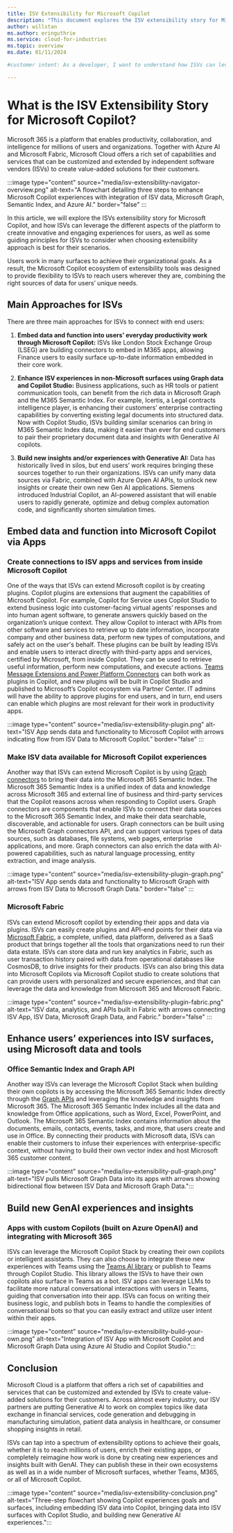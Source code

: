 ```yaml
---
title: ISV Extensibility for Microsoft Copilot
description: "This document explores the ISV extensibility story for Microsoft Copilot, and how ISVs can leverage the different aspects of the platform to create innovative and engaging experiences for users."
author: willstan
ms.author: eringuthrie
ms.service: cloud-for-industries
ms.topic: overview 
ms.date: 01/11/2024

#customer intent: As a developer, I want to understand how ISVs can leverage Microsoft Copilot to create value-added solutions for their customers.  

---
```


# What is the ISV Extensibility Story for Microsoft Copilot?

Microsoft 365 is a platform that enables productivity, collaboration, and intelligence for millions of users and organizations. Together with Azure AI and Microsoft Fabric, Microsoft Cloud offers a rich set of capabilities and services that can be customized and extended by independent software vendors (ISVs) to create value-added solutions for their customers.

:::image type="content" source="media/isv-extensibility-navigator-overview.png" alt-text="A flowchart detailing three steps to enhance Microsoft Copilot experiences with integration of ISV data, Microsoft Graph, Semantic Index, and Azure AI." border="false" :::

In this article, we will explore the ISVs extensibility story for Microsoft Copilot, and how ISVs can leverage the different aspects of the platform to create innovative and engaging experiences for users, as well as some guiding principles for ISVs to consider when choosing extensibility approach is best for their scenarios.  

Users work in many surfaces to achieve their organizational goals. As a result, the Microsoft Copilot ecosystem of extensibility tools was designed to provide flexibility to ISVs to reach users wherever they are, combining the right sources of data for users’ unique needs.

## Main Approaches for ISVs  

There are three main approaches for ISVs to connect with end users:

1. **Embed data and function into users’ everyday productivity work through Microsoft Copilot:** ISVs like London Stock Exchange Group (LSEG) are building connectors to embed in M365 apps, allowing Finance users to easily surface up-to-date information embedded in their core work.

1. **Enhance ISV experiences in non-Microsoft surfaces using Graph data and Copilot Studio:** Business applications, such as HR tools or patient communication tools, can benefit from the rich data in Microsoft Graph and the M365 Semantic Index. For example, Icertis, a Legal contracts intelligence player, is enhancing their customers’ enterprise contracting capabilities by converting existing legal documents into structured data. Now with Copilot Studio, ISVs building similar scenarios can bring in M365 Semantic Index data, making it easier than ever for end customers to pair their proprietary document data and insights with Generative AI copilots.

1. **Build new insights and/or experiences with Generative AI:** Data has historically lived in silos, but end users’ work requires bringing these sources together to run their organizations. ISVs can unify many data sources via Fabric, combined with Azure Open AI APIs, to unlock new insights or create their own new Gen AI applications. Siemens introduced Industrial Copilot, an AI-powered assistant that will enable users to rapidly generate, optimize and debug complex automation code, and significantly shorten simulation times.

## Embed data and function into Microsoft Copilot via Apps

### Create connections to ISV apps and services from inside Microsoft Copilot

One of the ways that ISVs can extend Microsoft copilot is by creating plugins. Copilot plugins are extensions that augment the capabilities of Microsoft Copilot. For example, Copilot for Service uses Copilot Studio to extend business logic into customer-facing virtual agents’ responses and into human agent software, to generate answers quickly based on the organization’s unique context. They allow Copilot to interact with APIs from other software and services to retrieve up to date information, incorporate company and other business data, perform new types of computations, and safely act on the user's behalf. These plugins can be built by leading  ISVs  and enable users to interact directly with third-party apps and services, certified by Microsoft, from inside Copilot. They can be used to retrieve useful information, perform new computations, and execute actions. [Teams Message Extensions and Power Platform Connectors](/microsoft-365-copilot/extensibility/publish) can both work as plugins in Copilot, and new plugins will be built in Copilot Studio and published to Microsoft’s Copilot ecosystem via Partner Center. IT admins will have the ability to approve plugins for end users, and in turn, end users can enable which plugins are most relevant for their work in productivity apps.

:::image type="content" source="media/isv-extensibility-plugin.png" alt-text="ISV App sends data and functionality to Microsoft Copilot with arrows indicating flow from ISV Data to Microsoft Copilot." border="false" :::

### Make ISV data available for Microsoft Copilot experiences

Another way that ISVs can extend Microsoft Copilot is by using [Graph connectors](/graph/connecting-external-content-connectors-overview) to bring their data into the Microsoft 365 Semantic Index. The Microsoft 365 Semantic Index is a unified index of data and knowledge across Microsoft 365 and external line of business and third-party services that the Copilot reasons across when responding to Copilot users. Graph connectors are components that enable ISVs to connect their data sources to the Microsoft 365 Semantic Index, and make their data searchable, discoverable, and actionable for users. Graph connectors can be built using the Microsoft Graph connectors API, and can support various types of data sources, such as databases, file systems, web pages, enterprise applications, and more. Graph connectors can also enrich the data with AI-powered capabilities, such as natural language processing, entity extraction, and image analysis.

:::image type="content" source="media/isv-extensibility-plugin-graph.png" alt-text="ISV App sends data and functionality to Microsoft Graph with arrows from ISV Data to Microsoft Graph Data." border="false" :::

### Microsoft Fabric

ISVs can extend Microsoft copilot by extending their apps and data via plugins. ISVs can easily create plugins and API-end points for their data via [Microsoft Fabric](/fabric/get-started/microsoft-fabric-overview), a complete, unified, data platform, delivered as a SaaS product that brings together all the tools that organizations need to run their data estate. ISVs can store data and run key analytics in Fabric, such as user transaction history paired with data from operational databases like CosmosDB, to drive insights for their products. ISVs can also bring this data into Microsoft Copilots via Microsoft Copilot studio to create solutions that can provide users with personalized and secure experiences, and that can leverage the data and knowledge from Microsoft 365 and Microsoft Fabric.

:::image type="content" source="media/isv-extensibility-plugin-fabric.png" alt-text="ISV data, analytics, and APIs built in Fabric with arrows connecting ISV App, ISV Data, Microsoft Graph Data, and Fabric." border="false" :::

## Enhance users’ experiences into ISV surfaces, using Microsoft data and tools

### Office Semantic Index and Graph API

Another way ISVs can leverage the Microsoft Copilot Stack when building their own copilots is by accessing the Microsoft 365 Semantic Index directly through the [Graph APIs](/graph/use-the-api) and leveraging the knowledge and insights from Microsoft 365. The Microsoft 365 Semantic Index includes all the data and knowledge from Office applications, such as Word, Excel, PowerPoint, and Outlook. The Microsoft 365 Semantic Index contains information about the documents, emails, contacts, events, tasks, and more, that users create and use in Office. By connecting their products with Microsoft data, ISVs can enable their customers to infuse their experiences with enterprise-specific context, without having to build their own vector index and host Microsoft 365 customer content.

:::image type="content" source="media/isv-extensibility-pull-graph.png" alt-text="ISV pulls Microsoft Graph Data into its apps with arrows showing bidirectional flow between ISV Data and Microsoft Graph Data.":::

## Build new GenAI experiences and insights

### Apps with custom Copilots (built on Azure OpenAI) and integrating with Microsoft 365

ISVs can leverage the Microsoft Copilot Stack by creating their own copilots or intelligent assistants. They can also choose to integrate these new experiences with Teams using the [Teams AI library](/microsoftteams/platform/bots/how-to/teams%20conversational%20ai/teams-conversation-ai-overview) or publish to Teams through Copilot Studio. This library allows the ISVs to have their own copilots also surface in Teams as a bot. ISV apps can leverage LLMs to facilitate more natural conversational interactions with users in Teams, guiding that conversation into their app. ISVs can focus on writing their business logic, and publish bots in Teams to handle the complexities of conversational bots so that you can easily extract and utilize user intent within their apps.

:::image type="content" source="media/isv-extensibility-build-your-own.png" alt-text="Integration of ISV App with Microsoft Copilot and Microsoft Graph Data using Azure AI Studio and Copilot Studio.":::

## Conclusion

Microsoft Cloud is a platform that offers a rich set of capabilities and services that can be customized and extended by ISVs to create value-added solutions for their customers. Across almost every industry, our ISV partners are putting Generative AI to work on complex topics like data exchange in financial services, code generation and debugging in manufacturing simulation, patient data analysis in healthcare, or consumer shopping insights in retail.

ISVs can tap into a spectrum of extensibility options to achieve their goals, whether it is to reach millions of users, enrich their existing apps, or completely reimagine how work is done by creating new experiences and insights built with GenAI. They can publish these in their own ecosystems as well as in a wide number of Microsoft surfaces, whether Teams, M365, or all of Microsoft Copilot.  

:::image type="content" source="media/isv-extensibility-conclusion.png" alt-text="Three-step flowchart showing Copilot experiences goals and surfaces, including embedding ISV data into Copilot, bringing data into ISV surfaces with Copilot Studio, and building new Generative AI experiences.":::
